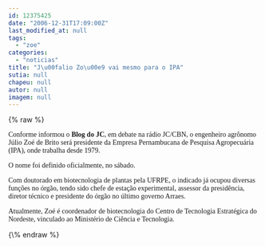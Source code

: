 ```yaml
---
id: 12375425
date: "2006-12-31T17:09:00Z"
last_modified_at: null
tags:
  - "zoe"
categories:
  - "noticias"
title: "J\u00falio Zo\u00e9 vai mesmo para o IPA"
sutia: null
chapeu: null
autor: null
imagem: null
---
```

{\% raw %}
<p><P><FONT face=Verdana>Conforme informou o <STRONG>Blog do JC</STRONG>, em debate na rádio JC/CBN, o engenheiro agrônomo Júlio Zoé de Brito será presidente da Empresa Pernambucana de Pesquisa Agropecuária (IPA), onde trabalha desde 1979. </FONT></P></p>
<p><P><FONT face=Verdana>O&nbsp;nome foi definido oficialmente, no sábado. </FONT></P></p>
<p><P><FONT face=Verdana>Com doutorado em biotecnologia de plantas pela UFRPE, o indicado já ocupou diversas funções no órgão, tendo sido chefe de estação experimental, assessor da presidência, diretor técnico e presidente do órgão no último governo Arraes. </FONT></P></p>
<p><P><FONT face=Verdana>Atualmente, Zoé é coordenador de biotecnologia do Centro de Tecnologia Estratégica do Nordeste, vinculado ao Ministério de Ciência e Tecnologia.</FONT></P> </p>
{\% endraw %}